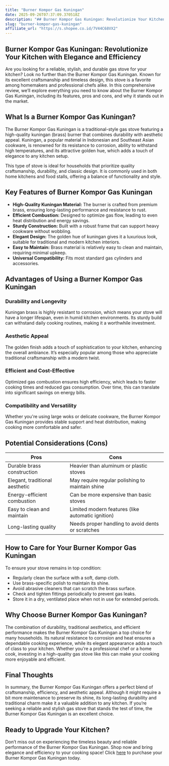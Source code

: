 ```yaml
---
title: "Burner Kompor Gas Kuningan"
date: 2025-09-26T07:37:09.370518Z
description: "## Burner Kompor Gas Kuningan: Revolutionize Your Kitchen with Elegance and Efficiency..."
slug: "burner-kompor-gas-kuningan"
affiliate_url: "https://s.shopee.co.id/7V44C68VX2"
---
```

## Burner Kompor Gas Kuningan: Revolutionize Your Kitchen with Elegance and Efficiency

Are you looking for a reliable, stylish, and durable gas stove for your kitchen? Look no further than the Burner Kompor Gas Kuningan. Known for its excellent craftsmanship and timeless design, this stove is a favorite among homemakers and professional chefs alike. In this comprehensive review, we’ll explore everything you need to know about the Burner Kompor Gas Kuningan, including its features, pros and cons, and why it stands out in the market.

## What Is a Burner Kompor Gas Kuningan?

The Burner Kompor Gas Kuningan is a traditional-style gas stove featuring a high-quality kuningan (brass) burner that combines durability with aesthetic appeal. Kuningan, a popular material in Indonesian and Southeast Asian cookware, is renowned for its resistance to corrosion, ability to withstand high temperatures, and its attractive golden hue, which adds a touch of elegance to any kitchen setup.

This type of stove is ideal for households that prioritize quality craftsmanship, durability, and classic design. It is commonly used in both home kitchens and food stalls, offering a balance of functionality and style.

## Key Features of Burner Kompor Gas Kuningan

- **High-Quality Kuningan Material:** The burner is crafted from premium brass, ensuring long-lasting performance and resistance to rust.
- **Efficient Combustion:** Designed to optimize gas flow, leading to even heat distribution and energy savings.
- **Sturdy Construction:** Built with a robust frame that can support heavy cookware without wobbling.
- **Elegant Design:** The golden hue of kuningan gives it a luxurious look, suitable for traditional and modern kitchen interiors.
- **Easy to Maintain:** Brass material is relatively easy to clean and maintain, requiring minimal upkeep.
- **Universal Compatibility:** Fits most standard gas cylinders and accessories.

## Advantages of Using a Burner Kompor Gas Kuningan

### Durability and Longevity

Kuningan brass is highly resistant to corrosion, which means your stove will have a longer lifespan, even in humid kitchen environments. Its sturdy build can withstand daily cooking routines, making it a worthwhile investment.

### Aesthetic Appeal

The golden finish adds a touch of sophistication to your kitchen, enhancing the overall ambiance. It’s especially popular among those who appreciate traditional craftsmanship with a modern twist.

### Efficient and Cost-Effective

Optimized gas combustion ensures high efficiency, which leads to faster cooking times and reduced gas consumption. Over time, this can translate into significant savings on energy bills.

### Compatibility and Versatility

Whether you're using large woks or delicate cookware, the Burner Kompor Gas Kuningan provides stable support and heat distribution, making cooking more comfortable and safer.

## Potential Considerations (Cons)

| Pros | Cons |
| --- | --- |
| Durable brass construction | Heavier than aluminum or plastic stoves |
| Elegant, traditional aesthetic | May require regular polishing to maintain shine |
| Energy-efficient combustion | Can be more expensive than basic stoves |
| Easy to clean and maintain | Limited modern features (like automatic ignition) |
| Long-lasting quality | Needs proper handling to avoid dents or scratches |

## How to Care for Your Burner Kompor Gas Kuningan

To ensure your stove remains in top condition:

- Regularly clean the surface with a soft, damp cloth.
- Use brass-specific polish to maintain its shine.
- Avoid abrasive cleaners that can scratch the brass surface.
- Check and tighten fittings periodically to prevent gas leaks.
- Store it in a dry, ventilated place when not in use for extended periods.

## Why Choose Burner Kompor Gas Kuningan?

The combination of durability, traditional aesthetics, and efficient performance makes the Burner Kompor Gas Kuningan a top choice for many households. Its natural resistance to corrosion and heat ensures a dependable cooking experience, while its elegant appearance adds a touch of class to your kitchen. Whether you're a professional chef or a home cook, investing in a high-quality gas stove like this can make your cooking more enjoyable and efficient.

## Final Thoughts

In summary, the Burner Kompor Gas Kuningan offers a perfect blend of craftsmanship, efficiency, and aesthetic appeal. Although it might require a bit more maintenance to preserve its shine, its long-lasting durability and traditional charm make it a valuable addition to any kitchen. If you’re seeking a reliable and stylish gas stove that stands the test of time, the Burner Kompor Gas Kuningan is an excellent choice.

## Ready to Upgrade Your Kitchen?

Don’t miss out on experiencing the timeless beauty and reliable performance of the Burner Kompor Gas Kuningan. Shop now and bring elegance and efficiency to your cooking space! Click [here](https://s.shopee.co.id/7V44C68VX2) to purchase your Burner Kompor Gas Kuningan today.